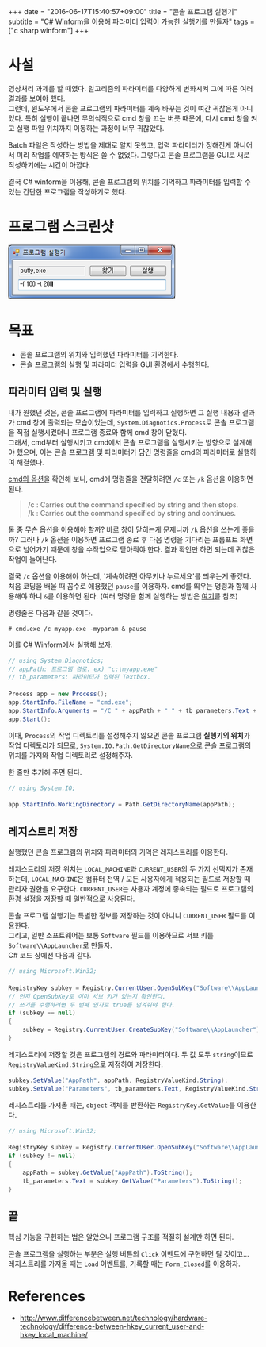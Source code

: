 +++
date = "2016-06-17T15:40:57+09:00"
title = "콘솔 프로그램 실행기"
subtitle = "C# Winform을 이용해 파라미터 입력이 가능한 실행기를 만들자"
tags = ["c sharp winform"]
+++

# 사설
영상처리 과제를 할 때였다. 알고리즘의 파라미터를 다양하게 변화시켜 그에 따른 여러 결과를 보여야 했다.  
그런데, 윈도우에서 콘솔 프로그램의 파라미터를 계속 바꾸는 것이 여간 귀찮은게 아니었다. 특히 실행이 끝나면 무의식적으로 cmd 창을 끄는 버릇 때문에, 다시 cmd 창을 켜고 실행 파일 위치까지 이동하는 과정이 너무 귀찮았다.

Batch 파일은 작성하는 방법을 제대로 알지 못했고, 입력 파라미터가 정해진게 아니어서 미리 작업를 예약하는 방식은 쓸 수 없었다.
그렇다고 콘솔 프로그램을 GUI로 새로 작성하기에는 시간이 아깝다.

결국 C# winform을 이용해, 콘솔 프로그램의 위치를 기억하고 파라미터를 입력할 수 있는 간단한 프로그램을 작성하기로 했다.

# 프로그램 스크린샷
![프로그램 스크린샷](app.png)

# 목표
* 콘솔 프로그램의 위치와 입력했던 파라미터를 기억한다.
* 콘솔 프로그램의 실행 및 파라미터 입력을 GUI 환경에서 수행한다.

## 파라미터 입력 및 실행
내가 원했던 것은, 콘솔 프로그램에 파라미터를 입력하고 실행하면 그 실행 내용과 결과가 cmd 창에 출력되는 모습이었는데, `System.Diagnotics.Process`로 콘솔 프로그램을 직접 실행시켰더니 프로그램 종료와 함께 cmd 창이 닫혔다.  
그래서, cmd부터 실행시키고 cmd에서 콘솔 프로그램을 실행시키는 방향으로 설계해야 했으며, 이는 콘솔 프로그램 및 파라미터가 담긴 명령줄을 cmd의 파라미터로 실행하여 해결했다.

[cmd의 옵션](https://www.microsoft.com/resources/documentation/windows/xp/all/proddocs/en-us/cmd.mspx?mfr=true)을 확인해 보니, cmd에 명령줄을 전달하려면 `/c` 또는 `/k` 옵션을 이용하면 된다.

> /c : Carries out the command specified by string and then stops.  
/k : Carries out the command specified by string and continues.

둘 중 무슨 옵션을 이용해야 할까? 바로 창이 닫히는게 문제니까 `/k` 옵션을 쓰는게 좋을까? 그러나 `/k` 옵션을 이용하면 프로그램 종료 후 다음 명령을 기다리는 프롬프트 화면으로 넘어가기 때문에 창을 수작업으로 닫아줘야 한다. 결과 확인만 하면 되는데 귀찮은 작업이 늘어난다.

결국 `/c` 옵션을 이용해야 하는데, '계속하려면 아무키나 누르세요'를 띄우는게 좋겠다.  
처음 코딩을 배울 때 꼼수로 애용했던 `pause`를 이용하자. cmd를 띄우는 명령과 함께 사용해야 하니 `&`를 이용하면 된다. (여러 명령을 함께 실행하는 방법은 [여기](https://www.microsoft.com/resources/documentation/windows/xp/all/proddocs/en-us/ntcmds_shelloverview.mspx?mfr=true)를 참조)

명령줄은 다음과 같을 것이다.
``` nohighlight
# cmd.exe /c myapp.exe -myparam & pause
```

이를 C# Winform에서 실행해 보자.
``` C#
// using System.Diagnotics;
// appPath: 프로그램 경로. ex) "c:\myapp.exe"
// tb_parameters: 파라미터가 입력된 Textbox.

Process app = new Process();
app.StartInfo.FileName = "cmd.exe";
app.StartInfo.Arguments = "/C " + appPath + " " + tb_parameters.Text + "& pause";
app.Start();
```

이때, `Process`의 작업 디렉토리를 설정해주지 않으면 콘솔 프로그램 **실행기의 위치**가 작업 디렉토리가 되므로, `System.IO.Path.GetDirectoryName`으로 콘솔 프로그램의 위치를 가져와 작업 디렉토리로 설정해주자.  

한 줄만 추가해 주면 된다.
``` C#
// using System.IO;

app.StartInfo.WorkingDirectory = Path.GetDirectoryName(appPath);
```

## 레지스트리 저장
실행했던 콘솔 프로그램의 위치와 파라미터의 기억은 레지스트리를 이용한다.

레지스트리의 저장 위치는 `LOCAL_MACHINE`과 `CURRENT_USER`의 두 가지 선택지가 존재하는데, `LOCAL_MACHINE`은 컴퓨터 전역 / 모든 사용자에게 적용되는 필드로 저장할 때 관리자 권한을 요구한다. `CURRENT_USER`는 사용자 계정에 종속되는 필드로 프로그램의 환경 설정을 저장할 때 일반적으로 사용된다.  

콘솔 프로그램 실행기는 특별한 정보를 저장하는 것이 아니니 `CURRENT_USER` 필드를 이용한다.  
그리고, 일반 소프트웨어는 보통 `Software` 필드를 이용하므로 서브 키를 `Software\\AppLauncher`로 만들자.  
C# 코드 상에선 다음과 같다.
``` C#
// using Microsoft.Win32;

RegistryKey subkey = Registry.CurrentUser.OpenSubKey("Software\\AppLauncher", true);
// 먼저 OpenSubKey로 이미 서브 키가 있는지 확인한다.
// 쓰기를 수행하려면 두 번째 인자로 true를 넘겨줘야 한다.
if (subkey == null)
{
    subkey = Registry.CurrentUser.CreateSubKey("Software\\AppLauncher");
}
```

레지스트리에 저장할 것은 프로그램의 경로와 파라미터이다. 두 값 모두 `string`이므로 `RegistryValueKind.String`으로 지정하여 저장한다.
``` C#
subkey.SetValue("AppPath", appPath, RegistryValueKind.String);
subkey.SetValue("Parameters", tb_parameters.Text, RegistryValueKind.String);
```

레지스트리를 가져올 때는, `object` 객체를 반환하는 `RegistryKey.GetValue`를 이용한다.
``` C#
// using Microsoft.Win32;

RegistryKey subkey = Registry.CurrentUser.OpenSubKey("Software\\AppLauncher");
if (subkey != null)
{
    appPath = subkey.GetValue("AppPath").ToString();
    tb_parameters.Text = subkey.GetValue("Parameters").ToString(); 
}
```

## 끝
핵심 기능을 구현하는 법은 알았으니 프로그램 구조를 적절히 설계만 하면 된다.

콘솔 프로그램을 실행하는 부분은 실행 버튼의 `Click` 이벤트에 구현하면 될 것이고...  
레지스트리를 가져올 때는 `Load` 이벤트를, 기록할 때는 `Form_Closed`를 이용하자.  

# References
* http://www.differencebetween.net/technology/hardware-technology/difference-between-hkey_current_user-and-hkey_local_machine/